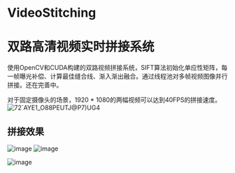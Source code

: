 # VideoStitching
# 双路高清视频实时拼接系统
使用OpenCV和CUDA构建的双路视频拼接系统，SIFT算法初始化单应性矩阵，每一帧曝光补偿、计算最佳缝合线、渐入渐出融合。通过线程池对多帧视频图像并行拼接。还在完善中。

对于固定摄像头的场景，1920 * 1080的两幅视频可以达到40FPS的拼接速度。
![72`AYE1_O88PEUTJ@P7)UG4](https://user-images.githubusercontent.com/86156654/201525662-e36cb10d-9813-470a-b1c5-f8e44151f18e.png)

## 拼接效果

![image](https://user-images.githubusercontent.com/86156654/201525816-7d9e9d34-0b62-4242-8361-51d0418b6884.png)
![image](https://user-images.githubusercontent.com/86156654/201525815-9346a741-9a62-406a-8ab8-30d5706543f2.png)


![image](https://user-images.githubusercontent.com/86156654/201525854-4cc0b588-3e5f-49bb-90ac-5449172a2849.png)

